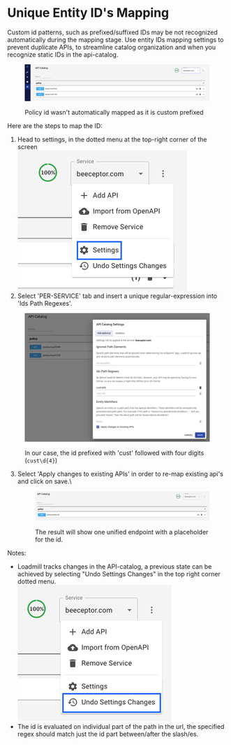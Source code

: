 # Unique Entity ID's Mapping

Custom id patterns, such as prefixed/suffixed IDs may be not recognized automatically during the mapping stage. Use entity IDs mapping settings to prevent duplicate APIs, to streamline catalog organization and when you recognize static IDs in the api-catalog.

<figure><img src="../../../.gitbook/assets/image (3) (1) (1).png" alt=""><figcaption><p>Policy id wasn't automatically mapped as it is custom prefixed</p></figcaption></figure>

Here are the steps to map the ID:

1. Head to settings, in the dotted menu at the top-right corner of the screen\
   &#x20;![](<../../../.gitbook/assets/image (4) (1) (1).png>)
2. Select 'PER-SERVICE' tab and insert a unique regular-expression into 'Ids Path Regexes'.

<figure><img src="../../../.gitbook/assets/image (6).png" alt=""><figcaption><p>In our case, the id prefixed with 'cust' followed with four digits (<code>cust\d{4}</code>)</p></figcaption></figure>

3.  Select 'Apply changes to existing APIs' in order to re-map existing api's and click on save.\


    <figure><img src="../../../.gitbook/assets/image (7).png" alt=""><figcaption><p>The result will show one unified endpoint with a placeholder for the id.</p></figcaption></figure>



Notes:

* Loadmill tracks changes in the API-catalog, a previous state can be achieved by selecting "Undo Settings Changes" in the top right corner dotted menu.\
  ![](<../../../.gitbook/assets/image (9).png>)
* The id is evaluated on individual part of the path in the url, the specified regex should match just the id part between/after the slash/es.
